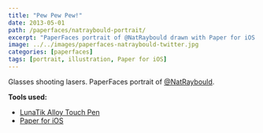 ```yaml
---
title: "Pew Pew Pew!"
date: 2013-05-01
path: /paperfaces/natraybould-portrait/
excerpt: "PaperFaces portrait of @NatRaybould drawn with Paper for iOS on an iPad."
image: ../../images/paperfaces-natraybould-twitter.jpg
categories: [paperfaces]
tags: [portrait, illustration, Paper for iOS]
---
```


Glasses shooting lasers. PaperFaces portrait of [@NatRaybould](https://twitter.com/NatRaybould).

**Tools used:**

- [LunaTik Alloy Touch Pen](https://www.amazon.com/gp/product/B00821TR7G/ref=as_li_ss_tl?ie=UTF8&tag=mademist-20&linkCode=as2&camp=1789&creative=390957&creativeASIN=B00821TR7G)
- [Paper for iOS](https://paper.bywetransfer.com/)
